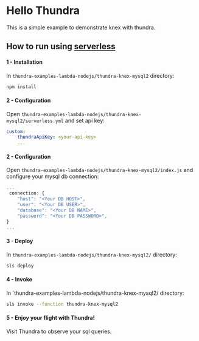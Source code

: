 # Hello Thundra
This is a simple example to demonstrate knex with thundra.

## How to run using [serverless](https://serverless.com/)

#### 1 - Installation

In `thundra-examples-lambda-nodejs/thundra-knex-mysql2` directory:

```bash
npm install
```

#### 2 - Configuration

Open `thundra-examples-lambda-nodejs/thundra-knex-mysql2/serverless.yml` and set api key:

```yml
custom:
    thundraApiKey: <your-api-key>
    ...
```

#### 2 - Configuration

Open `thundra-examples-lambda-nodejs/thundra-knex-mysql2/index.js` and configure your mysql db connection:

```js
...
 connection: {
    "host": "<Your DB HOST>",
    "user": "<Your DB USER>",
    "database": "<Your DB NAME>",
    "password": "<Your DB PASSWORD>",
}
...
```

#### 3 - Deploy

In `thundra-examples-lambda-nodejs/thundra-knex-mysql2/` directory:

```bash
sls deploy
```

#### 4 - Invoke

In `thundra-examples-lambda-nodejs/thundra-knex-mysql2/ directory:

```bash
sls invoke --function thundra-knex-mysql2
```

#### 5 - Enjoy your flight with Thundra!

Visit Thundra to observe your sql queries.